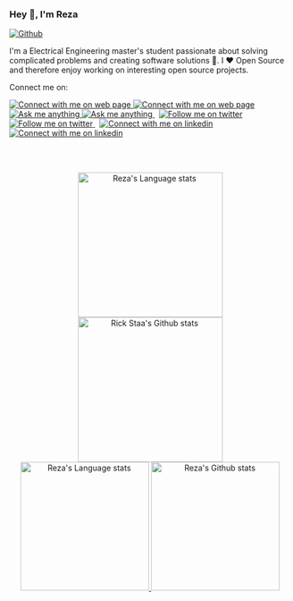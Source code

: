 ### Hey 👋, I'm Reza

[![Github](https://img.shields.io/github/followers/rezaAdinepour?label=follow&logo=github&link=https%3A%2F%2Fgithub.com%2FrezaAdinepour%2F
)](https://github.com/rezaadinepour)

I'm a Electrical Engineering master's student passionate about solving complicated problems and creating software solutions :robot:. I :heart: Open Source and therefore enjoy working on interesting open source projects.

Connect me on:

<!-- Social button 1 -->
<!-- Light Mode -->
<a href="https://rezaadinepour.github.io#gh-light-mode-only">
<img src="https://img.shields.io/badge/Web Page-3572A5?style=for-the-badge&logo=github&logoColor=white#gh-light-mode-only" alt="Connect with me on web page" >
</a>
<!-- Dark Mode -->
<a href="https://rezaadinepour.github.io#gh-dark-mode-only">
<img src="https://img.shields.io/badge/Web Page-ffffff?style=for-the-badge&logo=github&logoColor=000000#gh-dark-mode-only" alt="Connect with me on web page" >
</a>

<!-- Social button 2 -->
<!-- Light Mode -->
<a href="https://t.me/era144#gh-light-mode-only">
<img src="https://img.shields.io/badge/message-%40era144-1DA1F2?style=for-the-badge&logo=telegram&labelColor=000&color=3572A5#gh-light-mode-only" alt="Ask me anything">
</a>
<!-- Dark Mode -->
<a href="https://t.me/era144#gh-dark-mode-only">
<img src="https://img.shields.io/badge/message-%40era144-1DA1F2?style=for-the-badge&logo=telegram&labelColor=000&color=FFF#gh-dark-mode-only" alt="Ask me anything">
</a>
&nbsp;
<!-- Social button 3 -->
<!-- Light Mode -->
<a href="https://twitter.com/intent/follow?screen_name=adinep0ur#gh-light-mode-only">
<img src="https://img.shields.io/badge/follow-%40adinep0ur-1DA1F2?style=for-the-badge&logo=twitter&labelColor=000&color=3572A5#gh-light-mode-only" alt="Follow me on twitter" >
</a>
<!-- Dark Mode -->
<a href="https://twitter.com/intent/follow?screen_name=adinep0ur#gh-dark-mode-only">
<img src="https://img.shields.io/badge/follow-%40adinep0ur-1DA1F2?style=for-the-badge&logo=twitter&labelColor=000&color=FFF#gh-dark-mode-only" alt="Follow me on twitter" >
</a>
&nbsp;       
<!-- Social button 4 -->
<!-- Light Mode -->
<a href="https://www.linkedin.com/in/reza-adinepour-8861401a7#gh-light-mode-only">
<img src="https://img.shields.io/badge/LinkedIn-3572A5?style=for-the-badge&logo=linkedin&logoColor=white#gh-light-mode-only" alt="Connect with me on linkedin" >
</a>
<!-- Dark Mode -->
<a href="https://www.linkedin.com/in/reza-adinepour-8861401a7#gh-dark-mode-only">
<img src="https://img.shields.io/badge/LinkedIn-ffffff?style=for-the-badge&logo=linkedin&logoColor=0690FA#gh-dark-mode-only" alt="Connect with me on linkedin" >
</a>

<br/><br/>

<!-- Light Mode -->
<div align="center"> 
<a href="https://github.com/anuraghazra/github-readme-stats#gh-light-mode-only">
<img height=259 src="https://github-readme-stats-git-masterrstaa-rickstaa.vercel.app/api/top-langs/?        username=rezaadinepour&layout=compact&langs_count=12&hide_border=true&role=owner,collaborator&theme=default#gh-light-mode-only" alt="Reza's Language stats" />
</a>
<a href="https://github.com/anuraghazra/github-readme-stats#gh-light-mode-only">
<img height=259 src="https://github-readme-stats-git-masterrstaa-rickstaa.vercel.app/api/top-langs/?            username=rezaadinepour&show_icons=true&line_height=28&hide_border=true&card_width=347&include_all_commits=true&role=owner,collaborator&show=reviews,discussions_answered&rank_icon=percentile&exclude_repo=github-readme-stats&theme=default#gh-light-mode-only" alt="Rick Staa's Github stats" />
</a>
</div>

<!-- Dark Mode -->
<div align="center"> 
<a href="https://github.com/anuraghazra/github-readme-stats#gh-dark-mode-only">
<img height=230 src="https://github-readme-stats-git-masterrstaa-rickstaa.vercel.app/api/top-langs/?username=rezaadinepour&layout=compact&langs_count=12&hide_border=true&role=owner,collaborator&theme=dark&bg_color=000000#gh-dark-mode-only" alt="Reza's Language stats" />
</a>
<a href="https://github.com/anuraghazra/github-readme-stats#gh-dark-mode-only">
<img height=230 src="https://github-readme-stats-git-masterrstaa-rickstaa.vercel.app/api?username=rezaadinepour&show_icons=true&line_height=28&hide_border=true&card_width=347&include_all_commits=true&role=owner,collaborator&show=reviews,discussions_answered&rank_icon=percentile&exclude_repo=github-readme-stats&theme=dark&bg_color=000000#gh-dark-mode-only" alt="Reza's Github stats" />
</a>
</div>


